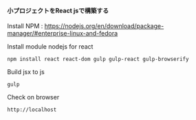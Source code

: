 #### 小プロジェクトをReact jsで構築する

Install NPM : https://nodejs.org/en/download/package-manager/#enterprise-linux-and-fedora

Install module nodejs for react
```
npm install react react-dom gulp gulp-react gulp-browserify
```

Build jsx to js
```
gulp
```

Check on browser
```
http://localhost
```
